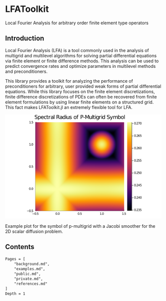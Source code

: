 # LFAToolkit

Local Fourier Analysis for arbitrary order finite element type operators

## Introduction

Local Fourier Analysis (LFA) is a tool commonly used in the analysis of multigrid and multilevel algorithms for solving partial differential equations via finite element or finite difference methods.
This analysis can be used to predict convergence rates and optimize parameters in multilevel methods and preconditioners.

This library provides a toolkit for analyzing the performance of preconditioners for arbitrary, user provided weak forms of partial differential equations.
While this library focuses on the finite element discretizations, finite difference discretizations of PDEs can often be recovered from finite element formulations by using linear finite elements on a structured grid.
This fact makes LFAToolkit.jl an extremely flexible tool for LFA.

![](img/multi_grid_spectral_radius_9_to_2_2d.png)

Example plot for the symbol of p-multigrid with a Jacobi smoother for the 2D scalar diffusion problem.

## Contents

```@contents
Pages = [
    "background.md",
    "examples.md",
    "public.md",
    "private.md",
    "references.md"
]
Depth = 1
```
